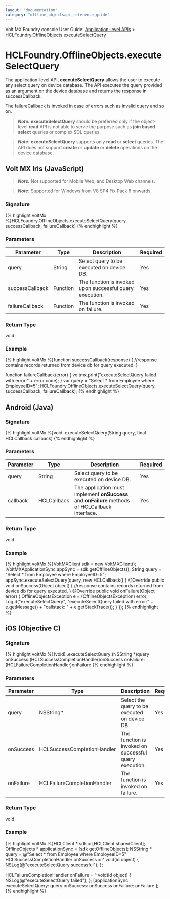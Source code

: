 ```yaml
---
layout: "documentation"
category: "offline_objectsapi_reference_guide"
---
```


Volt MX  Foundry console User Guide: [Application-level APIs](Application_Level_APIs.html) > HCLFoundry.OfflineObjects.executeSelectQuery

HCLFoundry.OfflineObjects.executeSelectQuery
=================================================

The application-level API, **executeSelectQuery** allows the user to execute any select query on device database. The API executes the query provided as an argument on the device database and returns the response in successCallback.

The failureCallback is invoked in case of errors such as invalid query and so on.

> **_Note:_** **executeSelectQuery** should be preferred only if the object-level **read** API is not able to serve the purpose such as **join based select** queries or complex SQL queries.

> **_Note:_** **executeSelectQuery** supports only **read** or **select** queries. The API does not support **create** or **update** or **delete** operations on the device database.

Volt MX  Iris (JavaScript)
-------------------------------

> **_Note:_** Not supported for Mobile Web, and Desktop Web channels.

> **_Note:_** Supported for Windows from V8 SP4 Fix Pack 6 onwards.

### Signature

{% highlight voltMx %}HCLFoundry.OfflineObjects.executeSelectQuery(query, successCallback, failureCallback)
{% endhighlight %}

### Parameters

  
| Parameter | Type | Description | Required |
| --- | --- | --- | --- |
| query | String | Select query to be executed on device DB. | Yes |
| successCallback | Function | The function is invoked upon successful query execution. | Yes |
| failureCallback | Function | The function is invoked on failure. | Yes |

### Return Type

void

### Example

{% highlight voltMx %}function successCallback(response) {
    //response contains records returned from device db for query executed.
}

function failureCallback(error) {
    voltmx.print("executeSelectQuery failed with error:" + error.code);
}
var query = "Select * from Employee where EmployeeID=5";
HCLFoundry.OfflineObjects.executeSelectQuery(query, successCallback, failureCallback);
{% endhighlight %}

Android (Java)
--------------

### Signature

{% highlight voltMx %}void <OfflineObjects>.executeSelectQuery(String query, final HCLCallback callback)
{% endhighlight %}

### Parameters

  
| Parameter | Type | Description | Required |
| --- | --- | --- | --- |
| query | String | Select query to be executed on device DB. | Yes |
| callback | HCLCallback | The application must implement **onSuccess** and **onFailure** methods of HCLCallback interface. | Yes |

### Return Type

void

### Example

{% highlight voltMx %}VoltMXClient sdk = new VoltMXClient();
IVoltMXApplicationSync appSync = sdk.getOfflineObjects();
String query = "Select * from Employee where EmployeeID=5";
appSync.executeSelectQuery(query, new HCLCallback() {
    @Override
    public void onSuccess(Object object) {
        //response contains records returned from device db for query executed.
    }
    @Override
    public void onFailure(Object error) {
        OfflineObjectsException e = (OfflineObjectsException) error;
        Log.d("executeSelectQuery", "executeSelectQuery failed with error:" + e.getMessage() + "callstack: " + e.getStackTrace());
    }
});
{% endhighlight %}

iOS (Objective C)
-----------------

### Signature

{% highlight voltMx %}(void) <OfflineObjects>.executeSelectQuery:(NSString *)query
			onSuccess:(HCLSuccessCompletionHandler)onSuccess
			onFailure:(HCLFailureCompletionHandler)onFailure
{% endhighlight %}

### Parameters

  
| Parameter | Type | Description | Required |
| --- | --- | --- | --- |
| query | NSString\* | Select the query to be executed on device DB. | Yes |
| onSuccess | HCLSuccessCompletionHandler | The function is invoked on successful query execution. | Yes |
| onFailure | HCLFailureCompletionHandler | The function is invoked on failure. | Yes |

### Return Type

void

### Example

{% highlight voltMx %}HCLClient * sdk = [HCLClient sharedClient];
OfflineObjects * applicationSync = [sdk getOfflineObjects];
NSString * query = @"Select * from Employee where EmployeeID=5"
HCLSuccessCompletionHandler onSuccess = ^ void(id object) {
    NSLog(@"executeSelectQuery successful");
};

HCLFailureCompletionHandler onFailure = ^ void(id object) {
    NSLog(@"executeSelectQuery failed");
};
[applicationSync executeSelectQuery: query
    onSuccess: onSuccess
    onFailure: onFailure
];
{% endhighlight %}
